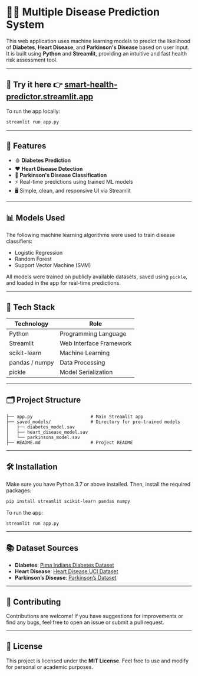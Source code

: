 # 🧑‍⚕️ Multiple Disease Prediction System

This web application uses machine learning models to predict the likelihood of **Diabetes**, **Heart Disease**, and **Parkinson's Disease** based on user input. It is built using **Python** and **Streamlit**, providing an intuitive and fast health risk assessment tool.

---

## 🚀 Try it here 👉 [smart-health-predictor.streamlit.app](https://smart-health-predictor.streamlit.app/)

To run the app locally:

```bash
streamlit run app.py
````

---

## 📌 Features

* 🩸 **Diabetes Prediction**
* ❤️ **Heart Disease Detection**
* 🧠 **Parkinson's Disease Classification**
* ⚡ Real-time predictions using trained ML models
* 🖥️ Simple, clean, and responsive UI via Streamlit

---

## 📊 Models Used

The following machine learning algorithms were used to train disease classifiers:

* Logistic Regression
* Random Forest
* Support Vector Machine (SVM)

All models were trained on publicly available datasets, saved using `pickle`, and loaded in the app for real-time predictions.

---

## 🧠 Tech Stack

| Technology     | Role                    |
| -------------- | ----------------------- |
| Python         | Programming Language    |
| Streamlit      | Web Interface Framework |
| scikit-learn   | Machine Learning        |
| pandas / numpy | Data Processing         |
| pickle         | Model Serialization     |

---

## 🗂️ Project Structure

```
├── app.py                      # Main Streamlit app
├── saved_models/               # Directory for pre-trained models
│   ├── diabetes_model.sav
│   ├── heart_disease_model.sav
│   └── parkinsons_model.sav
├── README.md                   # Project README
```

---

## 🛠️ Installation

Make sure you have Python 3.7 or above installed. Then, install the required packages:

```bash
pip install streamlit scikit-learn pandas numpy
```

To run the app:

```bash
streamlit run app.py
```

---

## 📚 Dataset Sources

* **Diabetes**: [Pima Indians Diabetes Dataset](https://www.kaggle.com/datasets/uciml/pima-indians-diabetes-database)
* **Heart Disease**: [Heart Disease UCI Dataset](https://www.kaggle.com/datasets/ronitf/heart-disease-uci)
* **Parkinson’s Disease**: [Parkinson’s Dataset](https://www.kaggle.com/datasets/nidaguler/parkinsons-disease-dataset)

---

## 🤝 Contributing

Contributions are welcome!
If you have suggestions for improvements or find any bugs, feel free to open an issue or submit a pull request.

---

## 📝 License

This project is licensed under the **MIT License**.
Feel free to use and modify for personal or academic purposes.

